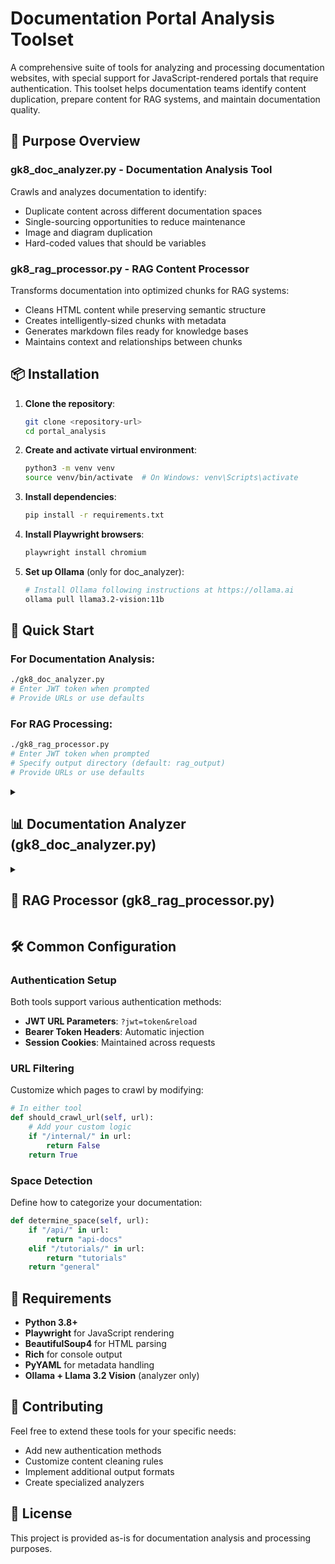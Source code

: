 # Documentation Portal Analysis Toolset

A comprehensive suite of tools for analyzing and processing documentation websites, with special support for JavaScript-rendered portals that require authentication. This toolset helps documentation teams identify content duplication, prepare content for RAG systems, and maintain documentation quality.

## 🎯 Purpose Overview

### **gk8_doc_analyzer.py** - Documentation Analysis Tool
Crawls and analyzes documentation to identify:
- Duplicate content across different documentation spaces
- Single-sourcing opportunities to reduce maintenance
- Image and diagram duplication
- Hard-coded values that should be variables

### **gk8_rag_processor.py** - RAG Content Processor
Transforms documentation into optimized chunks for RAG systems:
- Cleans HTML content while preserving semantic structure
- Creates intelligently-sized chunks with metadata
- Generates markdown files ready for knowledge bases
- Maintains context and relationships between chunks

## 📦 Installation

1. **Clone the repository**:
   ```bash
   git clone <repository-url>
   cd portal_analysis
   ```

2. **Create and activate virtual environment**:
   ```bash
   python3 -m venv venv
   source venv/bin/activate  # On Windows: venv\Scripts\activate
   ```

3. **Install dependencies**:
   ```bash
   pip install -r requirements.txt
   ```

4. **Install Playwright browsers**:
   ```bash
   playwright install chromium
   ```

5. **Set up Ollama** (only for doc_analyzer):
   ```bash
   # Install Ollama following instructions at https://ollama.ai
   ollama pull llama3.2-vision:11b
   ```

## 🚀 Quick Start

### For Documentation Analysis:
```bash
./gk8_doc_analyzer.py
# Enter JWT token when prompted
# Provide URLs or use defaults
```

### For RAG Processing:
```bash
./gk8_rag_processor.py
# Enter JWT token when prompted
# Specify output directory (default: rag_output)
# Provide URLs or use defaults
```

<details>
<summary><h2>📊 Documentation Analyzer (gk8_doc_analyzer.py)</h2></summary>

### Overview
The Documentation Analyzer uses AI to comprehensively analyze your documentation portal, identifying opportunities for content consolidation and improvement.

### Key Features
- **JavaScript Support**: Uses Playwright to handle modern SPAs and dynamic content
- **Smart Crawling**: BFS algorithm with intelligent URL normalization
- **AI Analysis**: Leverages Llama 3.2 Vision for content and image analysis
- **Sliding Window Analysis**: Efficiently compares content across pages
- **Rich Reporting**: Generates both JSON data and markdown summaries

### How It Works

1. **Authentication & Setup**
   - Uses JWT token to authenticate with the portal
   - Establishes browser session with Playwright
   - Maintains cookies for subsequent requests

2. **Crawling Phase**
   ```
   Starting BFS crawl from 2 seed URLs
   Crawling... Queue: 45 | Visited: 123
   Progress: 280 pages crawled, 58 in queue
   ```

3. **Analysis Phase**
   - **Content Hashing**: Creates sliding window hashes for deep comparison
   - **AI Evaluation**: Uses Ollama to analyze similar content pairs
   - **Image Analysis**: Perceptual hashing + vision AI for images
   - **Diagram Extraction**: Identifies and compares Mermaid diagrams

4. **Output Generation**
   - `gk8_doc_analysis.json`: Complete analysis data
   - `gk8_doc_summary.md`: Human-readable findings

### Usage Example
```bash
./gk8_doc_analyzer.py

Enter your JWT token: eyJhbGciOiJIUzI1NiIs...
Enable debug mode? (y/n): n
Enter URLs to crawl (one per line, empty line to finish):
> https://docs.example.com
> https://docs.example.com/api-v15
> 

Starting GK8 documentation analysis...
Step 1: Crawling pages...
Pages crawled: 338
Step 2: Analyzing content with Vision AI...
Found 47 single-sourcing opportunities
Analysis complete!
```

### Next Steps with Output

1. **Review the Summary** (`gk8_doc_summary.md`):
   - Prioritize high-similarity content pairs
   - Identify quick wins for consolidation
   - Plan content refactoring

2. **Deep Dive with JSON** (`gk8_doc_analysis.json`):
   ```python
   import json
   with open('gk8_doc_analysis.json') as f:
       data = json.load(f)
   
   # Find pages with most duplication
   for candidate in data['single_source_candidates']:
       if candidate['similarity_score'] > 80:
           print(f"High similarity: {candidate['page1']} <-> {candidate['page2']}")
   ```

3. **Image Consolidation**:
   - Replace duplicate images with single source
   - Update image references across documentation
   - Consider creating a shared assets library

4. **Variable Extraction**:
   - Create configuration files for version numbers
   - Implement variable substitution in build process
   - Update hard-coded values identified in report
</details>

<details>
<summary><h2>🤖 RAG Processor (gk8_rag_processor.py)</h2></summary>

### Overview
The RAG Processor transforms your documentation into optimized chunks for use with Retrieval-Augmented Generation systems like Msty's Knowledge Stack.

### Key Features
- **Smart Chunking**: Respects semantic boundaries and section headers
- **Context Preservation**: Maintains relationships between chunks
- **Rich Metadata**: Includes breadcrumbs, content type, and related links
- **Clean Output**: Removes navigation while preserving content structure
- **YAML Frontmatter**: Machine-readable metadata for each chunk

### How It Works

1. **Content Crawling**
   - Same robust crawling as the analyzer
   - Stores raw HTML for processing
   - Maintains URL relationships

2. **Processing Pipeline**
   ```
   For each page:
   ├── Clean HTML (remove nav, ads, etc.)
   ├── Extract metadata (breadcrumbs, links)
   ├── Identify sections (headers, content blocks)
   ├── Create chunks (300-1500 tokens each)
   └── Save as markdown with frontmatter
   ```

3. **Chunk Generation**
   - **Size Targets**: 300-1500 tokens per chunk
   - **Overlap**: 100 tokens between chunks for context
   - **Boundaries**: Respects headers and code blocks
   - **Metadata**: Full context for each chunk

4. **Output Structure**
   ```
   rag_output/
   ├── api-v15/
   │   ├── authentication-overview-01.md
   │   ├── authentication-overview-02.md
   │   └── jwt-configuration-01.md
   ├── guides/
   │   ├── getting-started-01.md
   │   └── advanced-usage-01.md
   └── index.md
   ```

### Usage Example
```bash
./gk8_rag_processor.py

Enter your JWT token: eyJhbGciOiJIUzI1NiIs...
Enable debug mode? (y/n): n
Output directory (default: rag_output): my_docs
Enter URLs to crawl (one per line, empty line to finish):
> 

Starting GK8 RAG document processing...
Step 1: Crawling pages...
Pages crawled: 156
Step 2: Processing content into RAG chunks...
Processed 523 chunks from 156 pages
Step 3: Generating index...
Processing complete!
```

### Chunk Format Example
```yaml
---
title: "Authentication Overview"
page_url: "https://docs.example.com/api-v15/auth"
space: "api-v15"
breadcrumb: "API v15 > Authentication > Overview"
content_type: "api"
chunk_index: 1
total_chunks: 3
token_count: 842
related_links:
  - "https://docs.example.com/api-v15/auth/jwt"
  - "https://docs.example.com/api-v15/auth/oauth"
---

# Authentication Overview

The API uses JWT tokens for authentication. All requests must include a valid token in the Authorization header...
```

### Next Steps with Output

1. **Import to Msty Knowledge Stack**:
   - Open Msty and create a new Knowledge Stack
   - Import the markdown files from `rag_output/`
   - Configure chunking settings if needed
   - Test retrieval with sample queries

2. **Custom Processing**:
   ```python
   import os
   import yaml
   
   # Read all chunks and analyze
   for root, dirs, files in os.walk('rag_output'):
       for file in files:
           if file.endswith('.md'):
               with open(os.path.join(root, file)) as f:
                   # Parse frontmatter
                   content = f.read()
                   frontmatter, text = content.split('---\n', 2)[1:]
                   metadata = yaml.safe_load(frontmatter)
                   
                   # Process based on content type
                   if metadata['content_type'] == 'api':
                       # Special handling for API docs
                       pass
   ```

3. **Quality Assurance**:
   - Review the index.md for completeness
   - Check chunk sizes are appropriate
   - Verify metadata accuracy
   - Test retrieval performance

4. **Integration Options**:
   - **LangChain**: Load markdown files as documents
   - **LlamaIndex**: Import with metadata intact
   - **Custom RAG**: Use chunks with your embedding model
   - **Vector Databases**: Index with metadata filters
</details>

## 🛠️ Common Configuration

### Authentication Setup
Both tools support various authentication methods:
- **JWT URL Parameters**: `?jwt=token&reload`
- **Bearer Token Headers**: Automatic injection
- **Session Cookies**: Maintained across requests

### URL Filtering
Customize which pages to crawl by modifying:
```python
# In either tool
def should_crawl_url(self, url):
    # Add your custom logic
    if "/internal/" in url:
        return False
    return True
```

### Space Detection
Define how to categorize your documentation:
```python
def determine_space(self, url):
    if "/api/" in url:
        return "api-docs"
    elif "/tutorials/" in url:
        return "tutorials"
    return "general"
```

## 📝 Requirements

- **Python 3.8+**
- **Playwright** for JavaScript rendering
- **BeautifulSoup4** for HTML parsing
- **Rich** for console output
- **PyYAML** for metadata handling
- **Ollama + Llama 3.2 Vision** (analyzer only)

## 🤝 Contributing

Feel free to extend these tools for your specific needs:
- Add new authentication methods
- Customize content cleaning rules
- Implement additional output formats
- Create specialized analyzers

## 📄 License

This project is provided as-is for documentation analysis and processing purposes.
